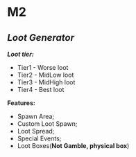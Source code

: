 # **M2** 
## ***Loot Generator***

***Loot tier:***

* Tier1 - Worse loot
* Tier2 - MidLow loot
* Tier3 - MidHigh loot 
* Tier4 - Best loot

**Features:**

* Spawn Area;
* Custom Loot Spawn;
* Loot Spread;
* Special Events;
* Loot Boxes(**Not Gamble, physical box**)
